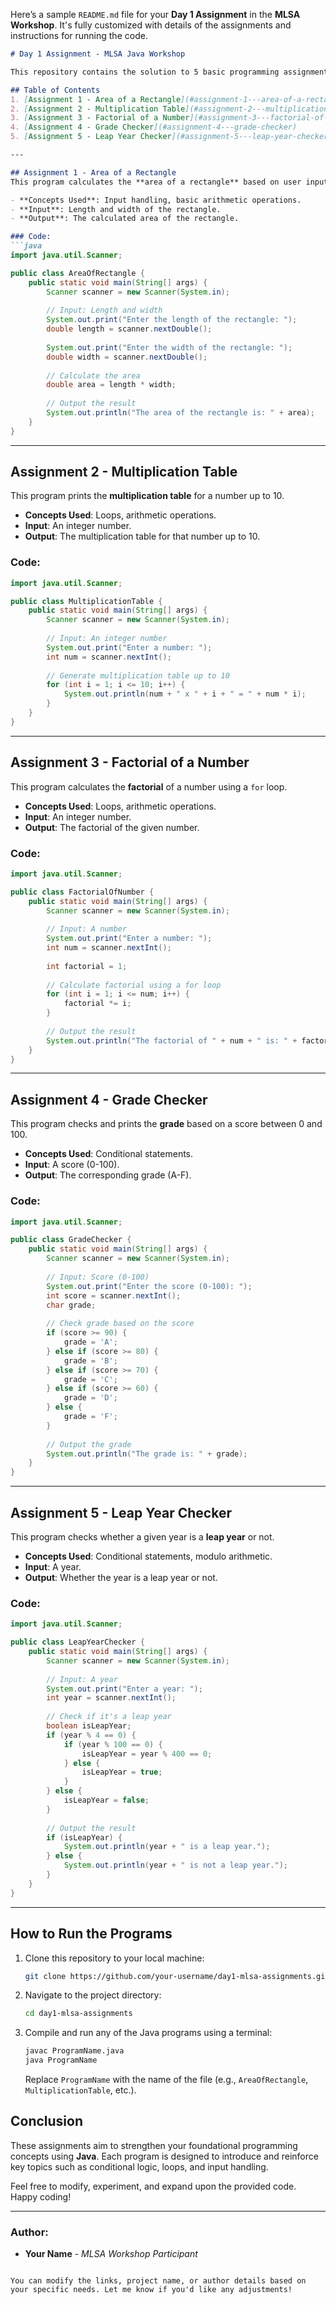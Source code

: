 Here’s a sample `README.md` file for your **Day 1 Assignment** in the **MLSA Workshop**. It's fully customized with details of the assignments and instructions for running the code.

```markdown
# Day 1 Assignment - MLSA Java Workshop

This repository contains the solution to 5 basic programming assignments covered in **Day 1** of the **Microsoft Learn Student Ambassador (MLSA)** workshop. The codes are written in **Java** and cover foundational concepts like area calculation, multiplication tables, factorials, grade checking, and leap year determination.

## Table of Contents
1. [Assignment 1 - Area of a Rectangle](#assignment-1---area-of-a-rectangle)
2. [Assignment 2 - Multiplication Table](#assignment-2---multiplication-table)
3. [Assignment 3 - Factorial of a Number](#assignment-3---factorial-of-a-number)
4. [Assignment 4 - Grade Checker](#assignment-4---grade-checker)
5. [Assignment 5 - Leap Year Checker](#assignment-5---leap-year-checker)

---

## Assignment 1 - Area of a Rectangle
This program calculates the **area of a rectangle** based on user input for length and width.

- **Concepts Used**: Input handling, basic arithmetic operations.
- **Input**: Length and width of the rectangle.
- **Output**: The calculated area of the rectangle.

### Code:
```java
import java.util.Scanner;

public class AreaOfRectangle {
    public static void main(String[] args) {
        Scanner scanner = new Scanner(System.in);
        
        // Input: Length and width
        System.out.print("Enter the length of the rectangle: ");
        double length = scanner.nextDouble();
        
        System.out.print("Enter the width of the rectangle: ");
        double width = scanner.nextDouble();
        
        // Calculate the area
        double area = length * width;
        
        // Output the result
        System.out.println("The area of the rectangle is: " + area);
    }
}
```

---

## Assignment 2 - Multiplication Table
This program prints the **multiplication table** for a number up to 10.

- **Concepts Used**: Loops, arithmetic operations.
- **Input**: An integer number.
- **Output**: The multiplication table for that number up to 10.

### Code:
```java
import java.util.Scanner;

public class MultiplicationTable {
    public static void main(String[] args) {
        Scanner scanner = new Scanner(System.in);
        
        // Input: An integer number
        System.out.print("Enter a number: ");
        int num = scanner.nextInt();
        
        // Generate multiplication table up to 10
        for (int i = 1; i <= 10; i++) {
            System.out.println(num + " x " + i + " = " + num * i);
        }
    }
}
```

---

## Assignment 3 - Factorial of a Number
This program calculates the **factorial** of a number using a `for` loop.

- **Concepts Used**: Loops, arithmetic operations.
- **Input**: An integer number.
- **Output**: The factorial of the given number.

### Code:
```java
import java.util.Scanner;

public class FactorialOfNumber {
    public static void main(String[] args) {
        Scanner scanner = new Scanner(System.in);
        
        // Input: A number
        System.out.print("Enter a number: ");
        int num = scanner.nextInt();
        
        int factorial = 1;
        
        // Calculate factorial using a for loop
        for (int i = 1; i <= num; i++) {
            factorial *= i;
        }
        
        // Output the result
        System.out.println("The factorial of " + num + " is: " + factorial);
    }
}
```

---

## Assignment 4 - Grade Checker
This program checks and prints the **grade** based on a score between 0 and 100.

- **Concepts Used**: Conditional statements.
- **Input**: A score (0-100).
- **Output**: The corresponding grade (A-F).

### Code:
```java
import java.util.Scanner;

public class GradeChecker {
    public static void main(String[] args) {
        Scanner scanner = new Scanner(System.in);
        
        // Input: Score (0-100)
        System.out.print("Enter the score (0-100): ");
        int score = scanner.nextInt();
        char grade;
        
        // Check grade based on the score
        if (score >= 90) {
            grade = 'A';
        } else if (score >= 80) {
            grade = 'B';
        } else if (score >= 70) {
            grade = 'C';
        } else if (score >= 60) {
            grade = 'D';
        } else {
            grade = 'F';
        }
        
        // Output the grade
        System.out.println("The grade is: " + grade);
    }
}
```

---

## Assignment 5 - Leap Year Checker
This program checks whether a given year is a **leap year** or not.

- **Concepts Used**: Conditional statements, modulo arithmetic.
- **Input**: A year.
- **Output**: Whether the year is a leap year or not.

### Code:
```java
import java.util.Scanner;

public class LeapYearChecker {
    public static void main(String[] args) {
        Scanner scanner = new Scanner(System.in);
        
        // Input: A year
        System.out.print("Enter a year: ");
        int year = scanner.nextInt();
        
        // Check if it's a leap year
        boolean isLeapYear;
        if (year % 4 == 0) {
            if (year % 100 == 0) {
                isLeapYear = year % 400 == 0;
            } else {
                isLeapYear = true;
            }
        } else {
            isLeapYear = false;
        }
        
        // Output the result
        if (isLeapYear) {
            System.out.println(year + " is a leap year.");
        } else {
            System.out.println(year + " is not a leap year.");
        }
    }
}
```

---

## How to Run the Programs

1. Clone this repository to your local machine:
   ```bash
   git clone https://github.com/your-username/day1-mlsa-assignments.git
   ```
   
2. Navigate to the project directory:
   ```bash
   cd day1-mlsa-assignments
   ```

3. Compile and run any of the Java programs using a terminal:
   ```bash
   javac ProgramName.java
   java ProgramName
   ```

   Replace `ProgramName` with the name of the file (e.g., `AreaOfRectangle`, `MultiplicationTable`, etc.).

## Conclusion

These assignments aim to strengthen your foundational programming concepts using **Java**. Each program is designed to introduce and reinforce key topics such as conditional logic, loops, and input handling.

Feel free to modify, experiment, and expand upon the provided code. Happy coding!

---

### Author:
- **Your Name** - *MLSA Workshop Participant*
```

You can modify the links, project name, or author details based on your specific needs. Let me know if you'd like any adjustments!
